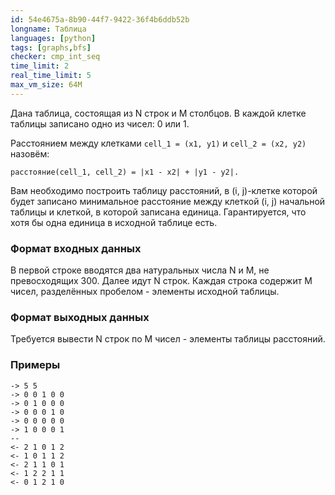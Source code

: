 ```yaml
---
id: 54e4675a-8b90-44f7-9422-36f4b6ddb52b
longname: Таблица
languages: [python]
tags: [graphs,bfs]
checker: cmp_int_seq
time_limit: 2
real_time_limit: 5
max_vm_size: 64M
---
```


Дана таблица, состоящая из N строк и M столбцов.
В каждой клетке таблицы записано одно из чисел: 0 или 1.

Расстоянием между клетками `cell_1 = (x1, y1)` и `cell_2 = (x2, y2)` назовём:

    расстояние(cell_1, cell_2) = |x1 - x2| + |y1 - y2|.


Вам необходимо построить таблицу расстояний, в (i, j)-клетке которой будет записано минимальное расстояние между клеткой (i, j) начальной таблицы и клеткой, в которой записана единица.
Гарантируется, что хотя бы одна единица в исходной таблице есть.

### Формат входных данных

В первой строке вводятся два натуральных числа N и M, не превосходящих 300.
Далее идут N строк.
Каждая строка содержит M чисел, разделённых пробелом - элементы исходной таблицы.

### Формат выходных данных

Требуется вывести N строк по M чисел - элементы таблицы расстояний.

### Примеры

```
-> 5 5
-> 0 0 1 0 0
-> 0 1 0 0 0
-> 0 0 0 1 0
-> 0 0 0 0 0
-> 1 0 0 0 1
--
<- 2 1 0 1 2
<- 1 0 1 1 2
<- 2 1 1 0 1
<- 1 2 2 1 1
<- 0 1 2 1 0
```
